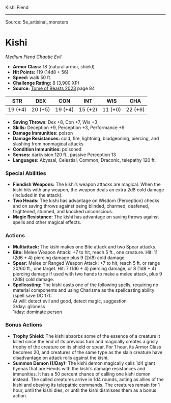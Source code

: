 <MonsterName/>Kishi</MonsterName>
<CreatureType/>Fiend</CreatureType>



---

Source: 5e_artisinal_monsters

# Kishi

*Medium* *Fiend* *Chaotic Evil*

- **Armor Class:** 18 (natural armor, shield)
- **Hit Points:** 119 (14d8 + 56)
- **Speed:** walk 50 ft.
- **Challenge Rating:** 8 (3,900 XP)
- **Source:** [Tome of Beasts 2023](https://koboldpress.com/kpstore/product/tome-of-beasts-1-2023-edition/) page 84

| STR | DEX | CON | INT | WIS | CHA |
| --- | --- | --- | --- | --- | --- |
| 19 (+4) | 20 (+5) | 19 (+4) | 15 (+2) | 11 (+0) | 22 (+6) |

- **Saving Throws**: Dex +8, Con +7, Wis +3
- **Skills:** Deception +9, Perception +3, Performance +9
- **Damage Immunities:** poison
- **Damage Resistances:** cold, fire, lightning; bludgeoning, piercing, and slashing from nonmagical attacks
- **Condition Immunities:** poisoned
- **Senses:** darkvision 120 ft., passive Perception 13
- **Languages:** Abyssal, Celestial, Common, Draconic, telepathy 120 ft.

### Special Abilities

- **Fiendish Weapons:** The kishi’s weapon attacks are magical. When the kishi hits with any weapon, the weapon deals an extra 2d8 cold damage (included in the attack).
- **Two Heads:** The kishi has advantage on Wisdom (Perception) checks and on saving throws against being blinded, charmed, deafened, frightened, stunned, and knocked unconscious.
- **Magic Resistance:** The kishi has advantage on saving throws against spells and other magical effects.

### Actions

- **Multiattack:** The kishi makes one Bite attack and two Spear attacks.
- **Bite:** Melee Weapon Attack: +7 to hit, reach 5 ft., one creature. Hit: 11 (2d6 + 4) piercing damage plus 9 (2d8) cold damage.
- **Spear:** Melee or Ranged Weapon Attack: +7 to hit, reach 5 ft. or range 20/60 ft., one target. Hit: 7 (1d6 + 4) piercing damage, or 8 (1d8 + 4) piercing damage if used with two hands to make a melee attack, plus 9 (2d8) cold damage.
- **Spellcasting:** The kishi casts one of the following spells, requiring no material components and using Charisma as the spellcasting ability (spell save DC 17):<br>At will: detect evil and good, detect magic, suggestion<br>3/day: glibness<br>1/day: dominate person

### Bonus Actions

- **Trophy Shield:** The kishi absorbs some of the essence of a creature it killed since the end of its previous turn and magically creates a grisly trophy of the creature on its shield or spear. For 1 hour, its Armor Class becomes 20, and creatures of the same type as the slain creature have disadvantage on attack rolls against the kishi.
- **Summon Demon (1/Day):** The kishi demon magically calls 1d4 giant hyenas that are Fiends with the kishi’s damage resistances and immunities. It has a 50 percent chance of calling one kishi demon instead. The called creatures arrive in 1d4 rounds, acting as allies of the kishi and obeying its telepathic commands. The creatures remain for 1 hour, until the kishi dies, or until the kishi dismisses them as a bonus action.


